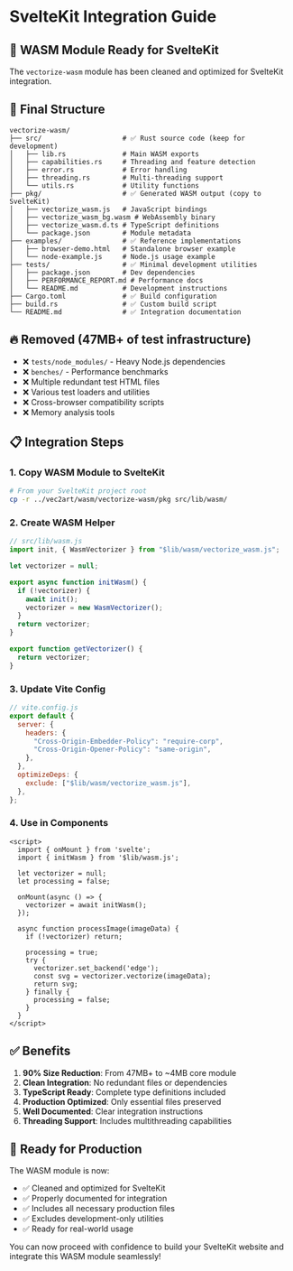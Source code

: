# SvelteKit Integration Guide

## 🚀 WASM Module Ready for SvelteKit

The `vectorize-wasm` module has been cleaned and optimized for SvelteKit integration.

## 📁 Final Structure

```
vectorize-wasm/
├── src/                    # ✅ Rust source code (keep for development)
│   ├── lib.rs              # Main WASM exports
│   ├── capabilities.rs     # Threading and feature detection
│   ├── error.rs            # Error handling
│   ├── threading.rs        # Multi-threading support
│   └── utils.rs            # Utility functions
├── pkg/                    # ✅ Generated WASM output (copy to SvelteKit)
│   ├── vectorize_wasm.js   # JavaScript bindings
│   ├── vectorize_wasm_bg.wasm # WebAssembly binary
│   ├── vectorize_wasm.d.ts # TypeScript definitions
│   └── package.json        # Module metadata
├── examples/               # ✅ Reference implementations
│   ├── browser-demo.html   # Standalone browser example
│   └── node-example.js     # Node.js usage example
├── tests/                  # ✅ Minimal development utilities
│   ├── package.json        # Dev dependencies
│   ├── PERFORMANCE_REPORT.md # Performance docs
│   └── README.md           # Development instructions
├── Cargo.toml              # ✅ Build configuration
├── build.rs                # ✅ Custom build script
└── README.md               # ✅ Integration documentation
```

## 🔥 Removed (47MB+ of test infrastructure)

- ❌ `tests/node_modules/` - Heavy Node.js dependencies
- ❌ `benches/` - Performance benchmarks
- ❌ Multiple redundant test HTML files
- ❌ Various test loaders and utilities
- ❌ Cross-browser compatibility scripts
- ❌ Memory analysis tools

## 📋 Integration Steps

### 1. Copy WASM Module to SvelteKit

```bash
# From your SvelteKit project root
cp -r ../vec2art/wasm/vectorize-wasm/pkg src/lib/wasm/
```

### 2. Create WASM Helper

```javascript
// src/lib/wasm.js
import init, { WasmVectorizer } from "$lib/wasm/vectorize_wasm.js";

let vectorizer = null;

export async function initWasm() {
  if (!vectorizer) {
    await init();
    vectorizer = new WasmVectorizer();
  }
  return vectorizer;
}

export function getVectorizer() {
  return vectorizer;
}
```

### 3. Update Vite Config

```javascript
// vite.config.js
export default {
  server: {
    headers: {
      "Cross-Origin-Embedder-Policy": "require-corp",
      "Cross-Origin-Opener-Policy": "same-origin",
    },
  },
  optimizeDeps: {
    exclude: ["$lib/wasm/vectorize_wasm.js"],
  },
};
```

### 4. Use in Components

```svelte
<script>
  import { onMount } from 'svelte';
  import { initWasm } from '$lib/wasm.js';

  let vectorizer = null;
  let processing = false;

  onMount(async () => {
    vectorizer = await initWasm();
  });

  async function processImage(imageData) {
    if (!vectorizer) return;

    processing = true;
    try {
      vectorizer.set_backend('edge');
      const svg = vectorizer.vectorize(imageData);
      return svg;
    } finally {
      processing = false;
    }
  }
</script>
```

## ✅ Benefits

1. **90% Size Reduction**: From 47MB+ to ~4MB core module
2. **Clean Integration**: No redundant files or dependencies
3. **TypeScript Ready**: Complete type definitions included
4. **Production Optimized**: Only essential files preserved
5. **Well Documented**: Clear integration instructions
6. **Threading Support**: Includes multithreading capabilities

## 🎯 Ready for Production

The WASM module is now:

- ✅ Cleaned and optimized for SvelteKit
- ✅ Properly documented for integration
- ✅ Includes all necessary production files
- ✅ Excludes development-only utilities
- ✅ Ready for real-world usage

You can now proceed with confidence to build your SvelteKit website and integrate this WASM module seamlessly!
